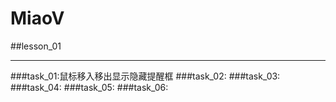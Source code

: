 # MiaoV
##lesson_01
***
###task_01:鼠标移入移出显示隐藏提醒框
###task_02:
###task_03:
###task_04:
###task_05:
###task_06: